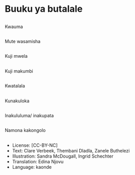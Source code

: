 # Buuku ya butalale

##
Kwauma

##
Mute wasamisha

##
Kuji mwela

##
Kuji makumbi

##
Kwatalala

##
Kunakuloka

##
Inakululuma/ inakupata

##
Namona kakongolo

##
* License: [CC-BY-NC]
* Text: Clare Verbeek, Thembani Dladla, Zanele Buthelezi
* Illustration: Sandra McDougall, Ingrid Schechter
* Translation: Edina Njovu
* Language: kaonde
